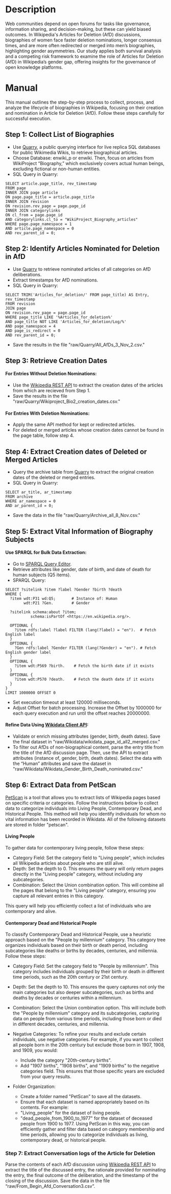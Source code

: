 # Description

Web communities depend on open forums for tasks like governance, information sharing, and decision-making, but these can yield biased outcomes. In Wikipedia's Articles for Deletion (AfD) discussions, biographies of women face faster deletion nominations, longer consensus times, and are more often redirected or merged into men’s biographies, highlighting gender asymmetries. Our study applies both survival analysis and a competing risk framework to examine the role of Articles for Deletion (AfD) in Wikipedia’s gender gap, offering insights for the governance of open knowledge platforms.

# Manual

This manual outlines the step-by-step process to collect, process, and analyze the lifecycle of biographies in Wikipedia, focusing on their creation and nomination in Article for Deletion (AfD). Follow these steps carefully for successful execution.

## Step 1: Collect List of Biographies
- Use [Quarry](https://meta.wikimedia.org/wiki/Research:Quarry), a public querying interface for live replica SQL databases for public Wikimedia Wikis, to retrieve biographical articles.
- Choose Database: enwiki_p or enwiki. Then, focus on articles from WikiProject “Biography,” which exclusively covers actual human beings, excluding fictional or non-human entities.
- SQL Query in Quarry:
```
SELECT article.page_title, rev_timestamp
FROM page
INNER JOIN page article
ON page.page_title = article.page_title
INNER JOIN revision
ON revision.rev_page = page.page_id
INNER JOIN categorylinks
ON cl_from = page.page_id
AND categorylinks.cl_to = "WikiProject_Biography_articles"
WHERE page.page_namespace = 1
AND article.page_namespace = 0
AND rev_parent_id = 0;
```

## Step 2: Identify Articles Nominated for Deletion in AfD
- Use [Quarry](https://meta.wikimedia.org/wiki/Research:Quarry) to retrieve nominated articles of all categories on AfD deliberations.
- Extract timestamps for AfD nominations.
- SQL Query in Quarry:
```
SELECT TRIM('Articles_for_deletion/' FROM page_title) AS Entry, rev_timestamp
FROM revision
JOIN page
ON revision.rev_page = page.page_id
WHERE page_title LIKE '%Articles_for_deletion%'
AND page_title NOT LIKE 'Articles_for_deletion/Log/%'
AND page_namespace = 4
AND page_is_redirect = 0
AND rev_parent_id = 0;
```
- Save the results in the file "raw/Quarry/All_AfDs_3_Nov_2.csv."

## Step 3: Retrieve Creation Dates
#### For Entries Without Deletion Nominations:
- Use the [Wikipedia REST API](https://www.mediawiki.org/wiki/API:Query) to extract the creation dates of the articles from which are recieved from Step 1.
- Save the results in the file "raw/Quarry/Wikiproject_Bio2_creation_dates.csv."

#### For Entries With Deletion Nominations:
- Apply the same API method for kept or redirected articles.
- For deleted or merged articles whose creation dates cannot be found in the page table, follow step 4.

## Step 4: Extract Creation dates of Deleted or Merged Articles
- Query the archive table from [Quarry](https://meta.wikimedia.org/wiki/Research:Quarry) to extract the original creation dates of the deleted or merged entries.
- SQL Query in Quarry:
```
SELECT ar_title, ar_timestamp
FROM archive
WHERE ar_namespace = 0
AND ar_parent_id = 0;
```
- Save the data in the file "raw/Quarry/Archive_all_8_Nov.csv."

## Step 5: Extract Vital Information of Biography Subjects
#### Use SPARQL for Bulk Data Extraction:
- Go to [SPARQL Query Editor](https://wikidata.demo.openlinksw.com/sparql).
- Retrieve attributes like gender, date of birth, and date of death for human subjects (Q5 items).
- SPARQL Query:
```
SELECT ?sitelink ?item ?label ?Gender ?birth ?death
WHERE {
  ?item wdt:P31 wd:Q5;       # Instance of: Human
        wdt:P21 ?Gen.        # Gender

  ?sitelink schema:about ?item;
           schema:isPartOf <https://en.wikipedia.org/>.

  OPTIONAL {
    ?item rdfs:label ?label FILTER (lang(?label) = "en").  # Fetch English label
  }
  OPTIONAL {
    ?Gen rdfs:label ?Gender FILTER (lang(?Gender) = "en"). # Fetch English gender label
  }
  OPTIONAL {
    ?item wdt:P569 ?birth.    # Fetch the birth date if it exists
  }
  OPTIONAL {
    ?item wdt:P570 ?death.    # Fetch the death date if it exists
  }
}
LIMIT 1000000 OFFSET 0
```
- Set execution timeout at least 120000 milliseconds. 
- Adjust Offset for batch processing. Increase the Offset by 1000000 for each query execution and run until the offset reaches 20000000.
#### Refine Data Using [Wikidata Client API](https://www.mediawiki.org/wiki/Wikibase/API):
- Validate or enrich missing attributes (gender, birth, death dates). Save the final dataset in "raw/Wikidata/wikidata_page_id_all2_merged.csv."
- To filter out AfDs of non-biographical content, parse the entry title from the title of the AfD discussion page. Then, use the API to extract attributes (instance of, gender, birth, death dates). Select the data with the “Human” attributes and save the dataset in "raw/Wikidata/Wikidata_Gender_Birth_Death_nominated.csv."

## Step 6: Extract Data from PetScan
[PetScan](https://meta.wikimedia.org/wiki/PetScan/en) is a tool that allows you to extract lists of Wikipedia pages based on specific criteria or categories. Follow the instructions below to collect data to categorize individuals into Living People, Contemporary Dead, and Historical People. This method will help you identify individuals for whom no vital information has been recorded in Wikidata. All of the following datasets are stored in folder "petscan".
#### Living People
To gather data for contemporary living people, follow these steps:

- Category Field: Set the category field to "Living people", which includes all Wikipedia articles about people who are still alive.
- Depth: Set the depth to 0. This ensures the query will only return pages directly in the "Living people" category, without including any subcategories.
- Combination: Select the Union combination option. This will combine all the pages that belong to the "Living people" category, ensuring you capture all relevant entries in this category.


This query will help you efficiently collect a list of individuals who are contemporary and alive.
#### Contemporary Dead and Historical People
To classify Contemporary Dead and Historical People, use a heuristic approach based on the "People by millennium" category. This category tree organizes individuals based on their birth or death period, including subcategories like deaths or births by decades, centuries, and millennia.
Follow these steps:
- Category Field: Set the category field to "People by millennium". This category includes individuals grouped by their birth or death in different time periods, such as the 20th century or 21st century.


- Depth: Set the depth to 10. This ensures the query captures not only the main categories but also deeper subcategories, such as births and deaths by decades or centuries within a millennium.


- Combination: Select the Union combination option. This will include both the "People by millennium" category and its subcategories, capturing data on people from various time periods, including those born or died in different decades, centuries, and millennia.


- Negative Categories: To refine your results and exclude certain individuals, use negative categories. For example, if you want to collect all people born in the 20th century but exclude those born in 1907, 1908, and 1909, you would:


    - Include the category "20th-century births".
    - Add "1907 births", "1908 births", and "1909 births" to the negative categories field. This ensures that those specific years are excluded from your query results.

- Folder Organization: 
    - Create a folder named "PetScan" to save all the datasets.
    - Ensure that each dataset is named appropriately based on its contents. For example:
    - "Living_people" for the dataset of living people.
    - "dead_people_from_1900_to_1977" for the dataset of deceased people from 1900 to 1977.
Using PetScan in this way, you can efficiently gather and filter data based on category membership and time periods, allowing you to categorize individuals as living, contemporary dead, or historical people.

### Step 7: Extract Conversation logs of the Article for Deletion
Parse the contents of each AfD discussion using [Wikipedia REST API](https://www.mediawiki.org/wiki/API:Query) to extract the title of the discussed entry, the rationale provided for nominating the entry, the final outcome of the deliberation, and the timestamp of the closing of the discussion.  Save the data in the file “raw/From_Begin_Afd_Conversation3.csv”.

